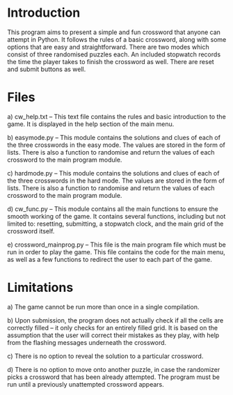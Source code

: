 # Introduction
This program aims to present a simple and fun crossword that anyone can attempt in Python. It follows the rules of a basic crossword, along with some options that are easy and straightforward. There are two modes which consist of three randomised puzzles each. An included stopwatch records the time the player takes to finish the crossword as well. There are reset and submit buttons as well.


# Files
a) cw_help.txt – This text file contains the rules and basic introduction to the game. It is displayed in the help section of the main menu.

b) easymode.py – This module contains the solutions and clues of each of the three crosswords in the easy mode. The values are stored in the form of lists. There is also a function to randomise and return the values of each crossword to the main program module. 

c) hardmode.py – This module contains the solutions and clues of each of the three crosswords in the hard mode. The values are stored in the form of lists. There is also a function to randomise and return the values of each crossword to the main program module.

d) cw_func.py – This module contains all the main functions to ensure the smooth working of the game. It contains several functions, including but not limited to: resetting, submitting, a stopwatch clock, and the main grid of the crossword itself. 

e) crossword_mainprog.py – This file is the main program file which must be run in order to play the game. This file contains the code for the main menu, as well as a few functions to redirect the user to each part of the game.


# Limitations

a) The game cannot be run more than once in a single compilation.

b) Upon submission, the program does not actually check if all the cells are correctly filled – it only checks for an entirely filled grid. It is based on the assumption that the user will correct their mistakes as they play, with help from the flashing messages underneath the crossword.

c) There is no option to reveal the solution to a particular crossword.

d) There is no option to move onto another puzzle, in case the randomizer picks a crossword that has been already attempted. The program must be run until a previously unattempted crossword appears.
